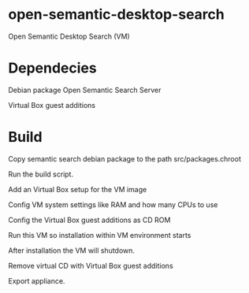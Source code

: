 # open-semantic-desktop-search
 Open Semantic Desktop Search (VM)


# Dependecies

Debian package Open Semantic Search Server

Virtual Box guest additions


# Build

Copy semantic search debian package to the path src/packages.chroot

Run the build script.

Add an Virtual Box setup for the VM image

Config VM system settings like RAM and how many CPUs to use

Config the Virtual Box guest additions as CD ROM

Run this VM so installation within VM environment starts

After installation the VM will shutdown.

Remove virtual CD with Virtual Box guest additions

Export appliance.
